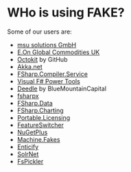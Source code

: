 # WHo is using FAKE?

Some of our users are:

* [msu solutions GmbH](http://www.msu-solutions.de/)
* [E.On Global Commodities UK](http://www.eon.com/en/about-us/structure/company-finder/e-dot-on-global-commodities.html)
* [Octokit](https://github.com/octokit/octokit.net/) by GitHub
* [Akka.net](https://github.com/akkadotnet/akka.net)
* [FSharp.Compiler.Service](https://github.com/fsharp/FSharp.Compiler.Service)
* [Visual F# Power Tools](https://github.com/fsprojects/VisualFSharpPowerTools)
* [Deedle](https://github.com/BlueMountainCapital/Deedle) by BlueMountainCapital
* [fsharpx](https://github.com/fsharp/fsharpx)
* [FSharp.Data](https://github.com/fsharp/FSharp.Data)
* [FSharp.Charting](https://github.com/fsharp/FSharp.Charting)
* [Portable.Licensing](https://github.com/dnauck/Portable.Licensing)
* [FeatureSwitcher](https://github.com/mexx/FeatureSwitcher)
* [NuGetPlus](https://github.com/mavnn/NuGetPlus)
* [Machine.Fakes](https://github.com/machine/machine.fakes)
* [Enticify](http://www.enticify.com/)
* [SolrNet](https://github.com/mausch/SolrNet)
* [FsPickler](https://github.com/nessos/FsPickler)